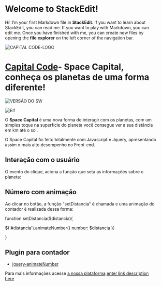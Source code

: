 # Welcome to StackEdit!

Hi! I'm your first Markdown file in **StackEdit**. If you want to learn about StackEdit, you can read me. If you want to play with Markdown, you can edit me. Once you have finished with me, you can create new files by opening the **file explorer** on the left corner of the navigation bar.



![CAPITAL CODE-LOGO](https://i.imgur.com/v1gbp9c.jpg)

# [Capital Code](https://capitalcode.com.br)- Space Capital, conheça os planetas de uma forma diferente! #

  
  

![VERSÃO DO SW](https://img.shields.io/badge/Spacel%20Capital--%20version-v.1.1.7-blue.svg)

![Elf](https://img.shields.io/badge/Guardian-01-blue.svg)

O **Space Capital** é uma nova forma de interagir com os planetas, com um simples toque na superfície do planeta você consegue ver a sua distância em km até o sol.

O Space Capital foi feito totalmente com Javascript e Jquery, apresentando assim o mais alto desempenho no Front-end.

## Interação com o usuário

O evento do clique, aciona a função que seta as informações sobre o planeta:

<div class="planet p-1" onclick="setDistancia('90')">

## Número com animação

Ao clicar no botão, a função "setDistancia" é chamada e uma animação do contador é realizada dessa forma:

function setDistancia($distancia){

  

$('#distancia').animateNumber({ number: $distancia })

  

}

## Plugin para contador

- [jquery-animateNumber](https://github.com/aishek/jquery-animateNumber)

  

Para mais informações acesse [a nossa plataforma](https://capitalcode.com.br).[enter link description here](https://capitalcode.com.br)